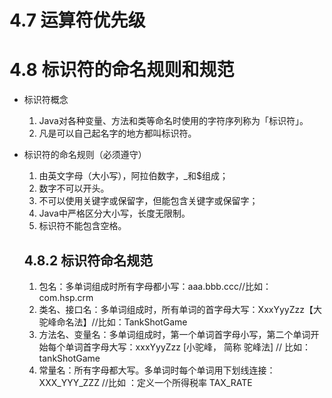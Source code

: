 # 4.7 运算符优先级

# 4.8 标识符的命名规则和规范

- 标识符概念
  1. Java对各种变量、方法和类等命名时使用的字符序列称为「标识符」。
  2. 凡是可以自己起名字的地方都叫标识符。
  
- 标识符的命名规则（必须遵守）
  1. 由英文字母（大小写），阿拉伯数字，_和$组成；
  2. 数字不可以开头。
  3. 不可以使用关键字或保留字，但能包含关键字或保留字；
  4. Java中严格区分大小写，长度无限制。
  5. 标识符不能包含空格。
  
  ## 4.8.2 标识符命名规范
  
  1. 包名：多单词组成时所有字母都小写：aaa.bbb.ccc//比如：com.hsp.crm
  2. 类名、接口名：多单词组成时，所有单词的首字母大写：XxxYyyZzz【大驼峰命名法】//比如：TankShotGame
  3. 方法名、变量名：多单词组成时，第一个单词首字母小写，第二个单词开始每个单词首字母大写：xxxYyyZzz [小驼峰， 简称 驼峰法] // 比如：tankShotGame
  4. 常量名：所有字母都大写。多单词时每个单词用下划线连接：XXX_YYY_ZZZ //比如 ：定义一个所得税率 TAX_RATE